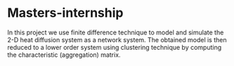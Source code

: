 # Masters-internship
In this project we use finite difference technique to model and simulate the 2-D heat diffusion system as a network system. The obtained model is then reduced to a lower order system using  clustering technique by computing the characteristic (aggregation) matrix.
